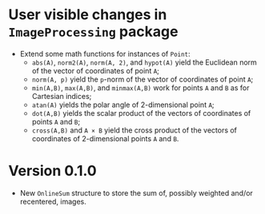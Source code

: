 # User visible changes in `ImageProcessing` package

- Extend some math functions for instances of `Point`:
  - `abs(A)`, `norm2(A)`, `norm(A, 2)`, and `hypot(A)` yield the Euclidean norm of the
    vector of coordinates of point `A`;
  - `norm(A, p)` yield the `p`-norm of the vector of coordinates of point `A`;
  - `min(A,B)`, `max(A,B)`, and `minmax(A,B)` work for points `A` and `B` as for Cartesian
    indices;
  - `atan(A)` yields the polar angle of 2-dimensional point `A`;
  - `dot(A,B)` yields the scalar product of the vectors of coordinates of points `A` and `B`;
  - `cross(A,B)` and `A × B` yield the cross product of the vectors of coordinates of
    2-dimensional points `A` and `B`.

# Version 0.1.0

- New `OnlineSum` structure to store the sum of, possibly weighted and/or recentered,
  images.
